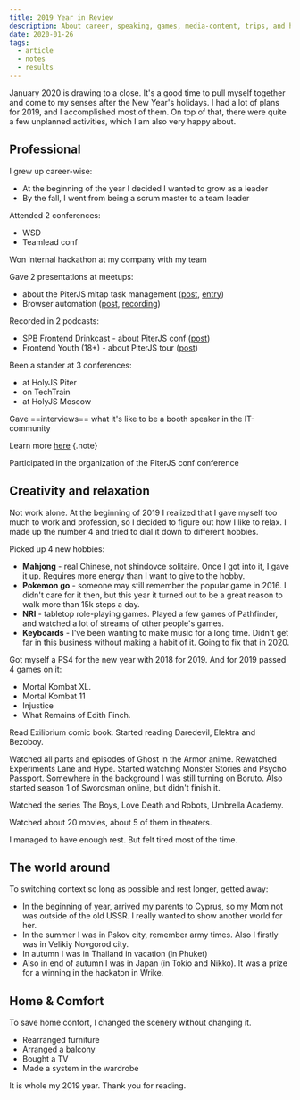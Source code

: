 ```yaml
---
title: 2019 Year in Review
description: About career, speaking, games, media-content, trips, and home
date: 2020-01-26
tags:
  - article
  - notes
  - results
---
```


January 2020 is drawing to a close. It's a good time to pull myself together and come to my senses after the New Year's holidays. I had a lot of plans for 2019, and I accomplished most of them. On top of that, there were quite a few unplanned activities, which I am also very happy about.

## Professional

I grew up career-wise:

- At the beginning of the year I decided I wanted to grow as a leader
- By the fall, I went from being a scrum master to a team leader

Attended 2 conferences:

- WSD
- Teamlead conf

Won internal hackathon at my company with my team

Gave 2 presentations at meetups:

- about the PiterJS mitap task management ([post](https://vk.com/wall72450163_5604), [entry](https://youtu.be/AXloa9J_MOo))
- Browser automation ([post](https://vk.com/wall72450163_5607), [recording](https://youtu.be/Uwd-GS6_Ko4?t=4842))

Recorded in 2 podcasts:

- SPB Frontend Drinkcast - about PiterJS conf ([post](https://vk.com/wall72450163_5601))
- Frontend Youth (18+) - about PiterJS tour ([post](https://vk.com/wall72450163_5599))

Been a stander at 3 conferences:

- at HolyJS Piter
- on TechTrain
- at HolyJS Moscow

Gave ==interviews== what it's like to be a booth speaker in the IT-community

Learn more [here](/speeches/video-on-holyjs/) {.note}

Participated in the organization of the PiterJS conf conference

## Creativity and relaxation

Not work alone. At the beginning of 2019 I realized that I gave myself too much to work and profession, so I decided to figure out how I like to relax. I made up the number 4 and tried to dial it down to different hobbies.

Picked up 4 new hobbies:

- **Mahjong** - real Chinese, not shindovce solitaire. Once I got into it, I gave it up. Requires more energy than I want to give to the hobby.
- **Pokemon go** - someone may still remember the popular game in 2016. I didn't care for it then, but this year it turned out to be a great reason to walk more than 15k steps a day.
- **NRI** - tabletop role-playing games. Played a few games of Pathfinder, and watched a lot of streams of other people's games.
- **Keyboards** - I've been wanting to make music for a long time. Didn't get far in this business without making a habit of it. Going to fix that in 2020.

Got myself a PS4 for the new year with 2018 for 2019.
And for 2019 passed 4 games on it:

- Mortal Kombat XL.
- Mortal Kombat 11
- Injustice
- What Remains of Edith Finch.

Read Exilibrium comic book. Started reading Daredevil, Elektra and Bezoboy.

Watched all parts and episodes of Ghost in the Armor anime. Rewatched Experiments Lane and Hype. Started watching Monster Stories and Psycho Passport. Somewhere in the background I was still turning on Boruto. Also started season 1 of Swordsman online, but didn't finish it.

Watched the series The Boys, Love Death and Robots, Umbrella Academy.

Watched about 20 movies, about 5 of them in theaters.

I managed to have enough rest. But felt tired most of the time.

## The world around

To switching context so long as possible and rest longer, getted away:

- In the beginning of year, arrived my parents to Cyprus, so my Mom not was outside of the old USSR. I really wanted to show another world for her.
- In the summer I was in Pskov city, remember army times. Also I firstly was in Velikiy Novgorod city.
- In autumn I was in Thailand in vacation (in Phuket)
- Also in end of autumn I was in Japan (in Tokio and Nikko). It was a prize for a winning in the hackaton in Wrike.

## Home & Comfort

To save home confort, I changed the scenery without changing it.

- Rearranged furniture
- Arranged a balcony
- Bought a TV
- Made a system in the wardrobe

It is whole my 2019 year. Thank you for reading.

